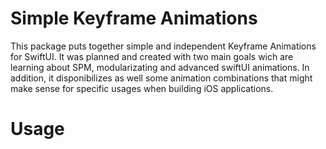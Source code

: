 Simple Keyframe Animations
==========================
This package puts together simple and independent Keyframe Animations for SwiftUI. It was planned and created with two main goals wich are learning about SPM, modularizating and advanced swiftUI animations.
In addition, it disponibilizes as well some animation combinations that might make sense for specific usages when building iOS applications.


Usage
==========================

